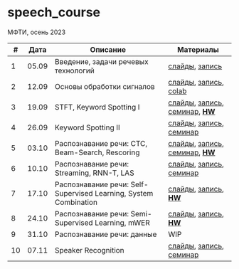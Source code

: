 # speech_course

МФТИ, осень 2023

| # | Дата | Описание | Материалы |
|---------|------|-------------|---------|
| 1 | 05.09 | Введение, задачи речевых технологий | [слайды](https://docs.google.com/presentation/d/1R4BkYZFOouc8taAUF2jOTBnCMb8Q-sekD-ycGvuU-U0), [запись](https://youtu.be/EhZ0zpdnogw) |
| 2 | 12.09 | Основы обработки сигналов | [слайды](https://docs.google.com/presentation/d/1GRCp6yJeyNAwXD6uKcYvKZ759mg4NIriUGpTZCHCIQ0), [запись](https://youtu.be/kifdwZpBmkc), [colab](https://colab.research.google.com/github/georgygospodinov/speech_course/blob/main/week02/dsp_basics.ipynb) |
| 3 | 19.09 | STFT, Keyword Spotting I | [слайды](https://docs.google.com/presentation/d/1BrZKWqVTDUfKYzQZU6KKJEIAkWuPZUPAVV_K39s2hnM/edit?usp=sharing), [запись](https://youtu.be/X-wEMzlwCRs), [семинар](./week03/spectrogram.ipynb), **[HW](./kws/)** |
| 4 | 26.09 | Keyword Spotting II | [слайды](https://docs.google.com/presentation/d/1sP67ibqsOFCDBSOhcUKkynD4WbrNJ3w3onlR-5MURpo), [запись](https://youtu.be/yUIG2959o54), [семинар](./week04/) |
| 5 | 03.10 | Распознавание речи: СTC, Beam-Search, Rescoring| [слайды](https://docs.google.com/presentation/d/1QxzEF5UQujgBgrDNinn_BbQNGDGNhr_AYXvWXASmU-w), [запись](https://youtu.be/LvZEyabIH20), [семинар](./week05/seminar_notebook.ipynb), **[HW](./week05/HW.md)** |
| 6 | 10.10 | Распознавание речи: Streaming, RNN-T, LAS | [слайды](https://docs.google.com/presentation/d/1YFR5M3TL-KJY1jANiYbZ67gC3SDQaaPnQKJ8UbwdDfo/edit?usp=sharing), [запись](https://youtu.be/lnaCmt4hKjY), [семинар](./week06/conformer_las.ipynb) |
| 7 | 17.10 | Распознавание речи: Self-Supervised Learning, System Combination | [слайды](https://docs.google.com/presentation/d/1ZaPxpG11BHDJtywA7OwNEoGzoIl_cQ3u8Z1Wcvbr6s4/edit?usp=sharing), [запись](https://youtu.be/g5T1w3lmQx4), **[HW](./week07/HW.md)** |
| 8 | 24.10 | Распознавание речи: Semi-Supervised Learning, mWER | [слайды](./week08/l8_asr_semi_supervised.pdf), [запись](https://youtu.be/Xv_s72oSku8), **[HW](https://colab.research.google.com/drive/19DXSYuoD8v3ocE_NZKPpuqBqZqYHuOu9?usp=sharing)** |
| 9 | 31.10 | Распознавание речи: данные | WIP  |
| 10 | 07.11 | Speaker Recognition | [слайды](https://docs.google.com/presentation/d/1hVbDMEdEGObtzkv-21RYJGW0VLIB4mFUyqZ2AP4tF7k/edit?usp=sharing), [запись](), [семинар](./week10/visualize.ipynb) |